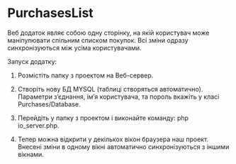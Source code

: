 # PurchasesList
Веб додаток являє собою одну сторінку, на якій користувач може 
маніпулювати спільним списком покупок. Всі зміни одразу синхронізуються між усіма користувачами.

Запуск додатку:

1. Розмістіть папку з проектом на Веб-сервер.

2. Створіть нову БД MYSQL (таблиці створяться автоматично). Параметри з’єднання, ім’я користувача, та пороль вкажіть у класі Purchases/Database.

3. Перейдіть у папку з проектом і виконайте команду: php io_server.php. 

4. Тепер можна відкрити у декількох вікон браузера наш проект. Внесені зміни в одному вікні автоматично синхронізуються з іншими вікнами.
